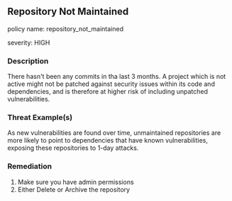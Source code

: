 ## Repository Not Maintained

policy name: repository_not_maintained

severity: HIGH

### Description

There hasn't been any commits in tha last 3 months. A project which is not active might not be patched against security issues within its code and dependencies, and is therefore at higher risk of including unpatched vulnerabilities.

### Threat Example(s)

As new vulnerabilities are found over time, unmaintained repositories are more likely to point to dependencies that have known vulnerabilities, exposing these repositories to 1-day attacks.

### Remediation

1. Make sure you have admin permissions
2. Either Delete or Archive the repository
